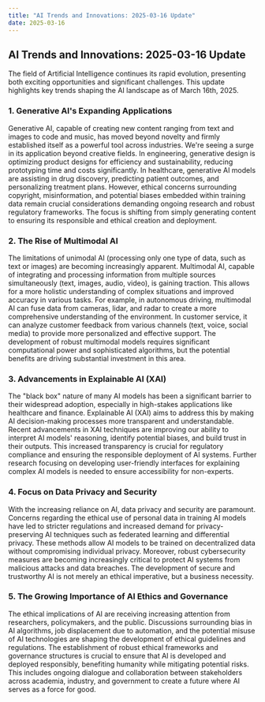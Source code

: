 ```yaml
---
title: "AI Trends and Innovations: 2025-03-16 Update"
date: 2025-03-16
---
```


## AI Trends and Innovations: 2025-03-16 Update

The field of Artificial Intelligence continues its rapid evolution, presenting both exciting opportunities and significant challenges. This update highlights key trends shaping the AI landscape as of March 16th, 2025.


### 1. Generative AI's Expanding Applications

Generative AI, capable of creating new content ranging from text and images to code and music, has moved beyond novelty and firmly established itself as a powerful tool across industries.  We're seeing a surge in its application beyond creative fields.  In engineering, generative design is optimizing product designs for efficiency and sustainability, reducing prototyping time and costs significantly.  In healthcare, generative AI models are assisting in drug discovery, predicting patient outcomes, and personalizing treatment plans.  However, ethical concerns surrounding copyright, misinformation, and potential biases embedded within training data remain crucial considerations demanding ongoing research and robust regulatory frameworks.  The focus is shifting from simply generating content to ensuring its responsible and ethical creation and deployment.


### 2. The Rise of Multimodal AI

The limitations of unimodal AI (processing only one type of data, such as text or images) are becoming increasingly apparent.  Multimodal AI, capable of integrating and processing information from multiple sources simultaneously (text, images, audio, video), is gaining traction. This allows for a more holistic understanding of complex situations and improved accuracy in various tasks.  For example, in autonomous driving, multimodal AI can fuse data from cameras, lidar, and radar to create a more comprehensive understanding of the environment.  In customer service, it can analyze customer feedback from various channels (text, voice, social media) to provide more personalized and effective support.  The development of robust multimodal models requires significant computational power and sophisticated algorithms, but the potential benefits are driving substantial investment in this area.


### 3.  Advancements in Explainable AI (XAI)

The "black box" nature of many AI models has been a significant barrier to their widespread adoption, especially in high-stakes applications like healthcare and finance.  Explainable AI (XAI) aims to address this by making AI decision-making processes more transparent and understandable.  Recent advancements in XAI techniques are improving our ability to interpret AI models' reasoning, identify potential biases, and build trust in their outputs.  This increased transparency is crucial for regulatory compliance and ensuring the responsible deployment of AI systems.  Further research focusing on developing user-friendly interfaces for explaining complex AI models is needed to ensure accessibility for non-experts.


### 4.  Focus on Data Privacy and Security

With the increasing reliance on AI, data privacy and security are paramount.  Concerns regarding the ethical use of personal data in training AI models have led to stricter regulations and increased demand for privacy-preserving AI techniques such as federated learning and differential privacy.  These methods allow AI models to be trained on decentralized data without compromising individual privacy.  Moreover,  robust cybersecurity measures are becoming increasingly critical to protect AI systems from malicious attacks and data breaches.  The development of secure and trustworthy AI is not merely an ethical imperative, but a business necessity.


### 5.  The Growing Importance of AI Ethics and Governance

The ethical implications of AI are receiving increasing attention from researchers, policymakers, and the public.  Discussions surrounding bias in AI algorithms, job displacement due to automation, and the potential misuse of AI technologies are shaping the development of ethical guidelines and regulations.  The establishment of robust ethical frameworks and governance structures is crucial to ensure that AI is developed and deployed responsibly, benefiting humanity while mitigating potential risks.  This includes ongoing dialogue and collaboration between stakeholders across academia, industry, and government to create a future where AI serves as a force for good.

